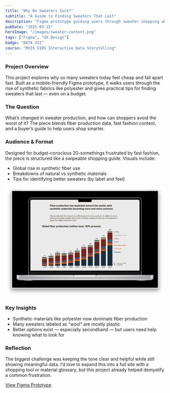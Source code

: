 ```yaml
---
title: "Why Do Sweaters Suck?"
subtitle: "A Guide to Finding Sweaters That Last"
description: "Figma prototype guiding users through sweater shopping while exploring the impact of synthetic fabrics like polyester."
pubDate: "2025-03-15"
heroImage: "/images/sweater-content.png"
tags: ["Figma", "UX Design"]
badge: "DATA VIZ"
course: "MVIS 5105 Interactive Data Storytelling"
---
```


### **Project Overview**

This project explores why so many sweaters today feel cheap and fall apart fast. Built as a mobile-friendly Figma prototype, it walks users through the rise of synthetic fabrics like polyester and gives practical tips for finding sweaters that last — even on a budget.

### **The Question**

What’s changed in sweater production, and how can shoppers avoid the worst of it? The piece blends fiber production data, fast fashion context, and a buyer’s guide to help users shop smarter.

### **Audience & Format**

Designed for budget-conscious 20-somethings frustrated by fast fashion, the piece is structured like a swipeable shopping guide. Visuals include:

- Global rise in synthetic fiber use
- Breakdowns of natural vs synthetic materials
- Tips for identifying better sweaters (by label and feel)

![Chart example](/images/sweater-production.png)

### **Key Insights**

- Synthetic materials like polyester now dominate fiber production
- Many sweaters labeled as “wool” are mostly plastic
- Better options exist — especially secondhand — but users need help knowing what to look for

### **Reflection**

The biggest challenge was keeping the tone clear and helpful while still showing meaningful data. I’d love to expand this into a full site with a shopping tool or material glossary, but this project already helped demystify a common frustration.



<div class="text-center">
  <a 
    href="https://www.figma.com/proto/FJXLVOUTJJGVECgU4o1bjz/Sweater-Discourse---my-personal-vendetta-against-polyester?page-id=0:1&node-id=68-290&p=f&viewport=-806,472,0.16&t=qNP1PJpKKqvMkeFH-1&scaling=scale-down&content-scaling=fixed&starting-point-node-id=68:290"
    class="text-primaryPurple text-xl underline hover:text-black"
    target="_blank"
    rel="noopener noreferrer"
  >
    View Figma Prototype
  </a>
</div>
